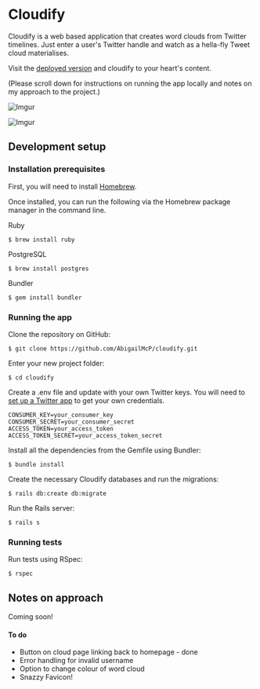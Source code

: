 # Cloudify

Cloudify is a web based application that creates word clouds from Twitter timelines. Just enter a user's Twitter handle and watch as a hella-fly Tweet cloud materialises.

Visit the [deployed version](https://cloudify.herokuapp.com/) and cloudify to your heart's content.

(Please scroll down for instructions on running the app locally and notes on my approach to the project.)

![Imgur](http://i.imgur.com/Dbl7TLq.png)

![Imgur](http://i.imgur.com/bJT6lnk.png)


## Development setup

### Installation prerequisites

First, you will need to install [Homebrew](http://brew.sh/).

Once installed, you can run the following via the Homebrew package manager in the command line.

Ruby

	$ brew install ruby

PostgreSQL

	$ brew install postgres

Bundler

	$ gem install bundler

### Running the app

Clone the repository on GitHub:

	$ git clone https://github.com/AbigailMcP/cloudify.git

Enter your new project folder:

	$ cd cloudify

Create a .env file and update with your own Twitter keys. You will need to [set up a Twitter app](https://apps.twitter.com/) to get your own credentials.

```
CONSUMER_KEY=your_consumer_key
CONSUMER_SECRET=your_consumer_secret
ACCESS_TOKEN=your_access_token
ACCESS_TOKEN_SECRET=your_access_token_secret
```

Install all the dependencies from the Gemfile using Bundler:

	$ bundle install

Create the necessary Cloudify databases and run the migrations:

	$ rails db:create db:migrate

Run the Rails server:

	$ rails s

### Running tests

Run tests using RSpec:

	$ rspec

## Notes on approach

Coming soon!

#### To do

- Button on cloud page linking back to homepage - done
- Error handling for invalid username
- Option to change colour of word cloud
- Snazzy Favicon!
